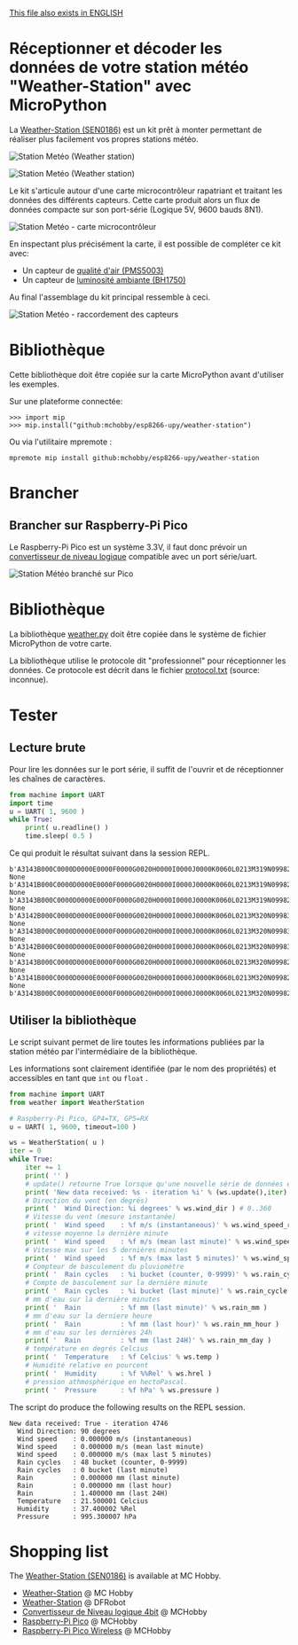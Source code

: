 [This file also exists in ENGLISH](readme_ENG.md)

# Réceptionner et décoder les données de votre station météo "Weather-Station" avec MicroPython

La [Weather-Station (SEN0186)](https://shop.mchobby.be/fr/environnemental-press-temp-hrel-gaz/2385-station-meteo-kit-5-capteurs-anemometre-girouette-pluie-temperature-humidite-3232100023857.html) est un kit prêt à monter permettant de réaliser plus facilement vos propres stations météo.

![Station Metéo (Weather station)](docs/_static/weather-station.jpg)

![Station Metéo (Weather station)](docs/_static/weather-station2.jpg)

Le kit s'articule autour d'une carte microcontrôleur rapatriant et traitant les données des différents capteurs. Cette carte produit alors un flux de données compacte sur son port-série (Logique 5V, 9600 bauds 8N1).

![Station Metéo - carte microcontrôleur](docs/_static/weather-station-board.jpg)

En inspectant plus précisément la carte, il est possible de compléter ce kit avec:
* Un capteur de [qualité d'air (PMS5003)](https://shop.mchobby.be/fr/environnemental-press-temp-hrel-gaz/1332-senseur-qualite-d-air-pm25-pm5003-et-adaptateur-breadboard-3232100013322-adafruit.html)
* Un capteur de [luminosité ambiante (BH1750)](https://shop.mchobby.be/fr/environnemental-press-temp-hrel-gaz/2444-m5stack-capteur-luminosite-ambiante-bh1750fvi-tr-grove-i2c-3232100024441-m5stack.html)

Au final l'assemblage du kit principal ressemble à ceci.

![Station Metéo - raccordement des capteurs](docs/_static/weather-station-connexion.jpg)

# Bibliothèque

Cette bibliothèque doit être copiée sur la carte MicroPython avant d'utiliser les exemples.

Sur une plateforme connectée:

```
>>> import mip
>>> mip.install("github:mchobby/esp8266-upy/weather-station")
```

Ou via l'utilitaire mpremote :

```
mpremote mip install github:mchobby/esp8266-upy/weather-station
```

# Brancher
## Brancher sur Raspberry-Pi Pico
Le Raspberry-Pi Pico est un système 3.3V, il faut donc prévoir un [convertisseur de niveau logique](https://shop.mchobby.be/fr/cartes-breakout/131-convertisseur-logique-4-canaux-bi-directionnel-i2c-compatible-3232100001312-adafruit.html) compatible avec un port série/uart.

![Station Météo branché sur Pico](docs/_static/weather-station-pico-wiring.jpg)

# Bibliothèque
La bibliothèque [weather.py](lib/weather.py) doit être copiée dans le système de fichier MicroPython de votre carte.

La bibliothèque utilise le protocole dit "professionnel" pour réceptionner les données. Ce protocole est décrit dans le fichier [protocol.txt](docs/protocol.txt) (source: inconnue).

# Tester

## Lecture brute
Pour lire les données sur le port série, il suffit de l'ouvrir et de réceptionner les chaînes de caractères.

``` python
from machine import UART
import time
u = UART( 1, 9600 )
while True:
	print( u.readline() )
	time.sleep( 0.5 )
```

Ce qui produit le résultat suivant dans la session REPL.

```
b'A3143B000C0000D0000E0000F0000G0020H0000I0000J0000K0060L0213M319N09982O.....*5E\r\n'
None
b'A3141B000C0000D0000E0000F0000G0020H0000I0000J0000K0060L0213M319N09982O.....*5C\r\n'
None
b'A3143B000C0000D0000E0000F0000G0020H0000I0000J0000K0060L0213M319N09982O.....*5E\r\n'
None
b'A3142B000C0000D0000E0000F0000G0020H0000I0000J0000K0060L0213M320N09983O.....*54\r\n'
None
b'A3143B000C0000D0000E0000F0000G0020H0000I0000J0000K0060L0213M320N09983O.....*55\r\n'
None
b'A3142B000C0000D0000E0000F0000G0020H0000I0000J0000K0060L0213M320N09983O.....*54\r\n'
None
b'A3143B000C0000D0000E0000F0000G0020H0000I0000J0000K0060L0213M320N09982O.....*54\r\n'
None
b'A3141B000C0000D0000E0000F0000G0020H0000I0000J0000K0060L0213M320N09982O.....*56\r\n'
None
b'A3143B000C0000D0000E0000F0000G0020H0000I0000J0000K0060L0213M320N09982O.....*54\r\n'
```

## Utiliser la bibliothèque
Le script suivant permet de lire toutes les informations publiées par la station météo par l'intermédiaire de la bibliothèque.

Les informations sont clairement identifiée (par le nom des propriétés) et accessibles en tant que `int` ou `float` .

``` python
from machine import UART
from weather import WeatherStation

# Raspberry-Pi Pico, GP4=TX, GP5=RX
u = UART( 1, 9600, timeout=100 )

ws = WeatherStation( u )
iter = 0
while True:
	iter += 1
	print( '' )
	# update() retourne True lorsque qu'une nouvelle série de données est réceptionnée
	print( 'New data received: %s - iteration %i' % (ws.update(),iter) )
	# Direction du vent (en degrés)
	print( '  Wind Direction: %i degrees' % ws.wind_dir ) # 0..360
	# Vitesse du vent (mesure instantanée)
	print( '  Wind speed    : %f m/s (instantaneous)' % ws.wind_speed_real )
	# vitesse moyenne la dernière minute
	print( '  Wind speed    : %f m/s (mean last minute)' % ws.wind_speed )
	# Vitesse max sur les 5 dernières minutes
	print( '  Wind speed    : %f m/s (max last 5 minutes)' % ws.wind_speed_max )
	# Compteur de basculement du pluviomètre
	print( '  Rain cycles   : %i bucket (counter, 0-9999)' % ws.rain_cycle_real )
	# Compte de basculement sur la dernière minute
	print( '  Rain cycles   : %i bucket (last minute)' % ws.rain_cycle )
	# mm d'eau sur la dernière minutes
	print( '  Rain          : %f mm (last minute)' % ws.rain_mm )
	# mm d'eau sur la derniere heure
	print( '  Rain          : %f mm (last hour)' % ws.rain_mm_hour )
	# mm d'eau sur les dernières 24h
	print( '  Rain          : %f mm (last 24H)' % ws.rain_mm_day )
	# température en degrés Celcius
	print( '  Temperature   : %f Celcius' % ws.temp )
	# Humidité relative en pourcent
	print( '  Humidity      : %f %%Rel' % ws.hrel )
	# pression athmosphérique en hectoPascal.
	print( '  Pressure      : %f hPa' % ws.pressure )
```

The script do produce the following results on the REPL session.

```
New data received: True - iteration 4746
  Wind Direction: 90 degrees
  Wind speed    : 0.000000 m/s (instantaneous)
  Wind speed    : 0.000000 m/s (mean last minute)
  Wind speed    : 0.000000 m/s (max last 5 minutes)
  Rain cycles   : 48 bucket (counter, 0-9999)
  Rain cycles   : 0 bucket (last minute)
  Rain          : 0.000000 mm (last minute)
  Rain          : 0.000000 mm (last hour)
  Rain          : 1.400000 mm (last 24H)
  Temperature   : 21.500001 Celcius
  Humidity      : 37.400002 %Rel
  Pressure      : 995.300007 hPa
```

# Shopping list
The [Weather-Station (SEN0186)](https://shop.mchobby.be/fr/environnemental-press-temp-hrel-gaz/2385-station-meteo-kit-5-capteurs-anemometre-girouette-pluie-temperature-humidite-3232100023857.html) is available at MC Hobby.
* [Weather-Station](https://shop.mchobby.be/fr/environnemental-press-temp-hrel-gaz/2385-station-meteo-kit-5-capteurs-anemometre-girouette-pluie-temperature-humidite-3232100023857.html) @ MC Hobby
* [Weather-Station](https://www.dfrobot.com/product-1308.html) @ DFRobot
* [Convertisseur de Niveau logique 4bit](https://shop.mchobby.be/fr/cartes-breakout/131-convertisseur-logique-4-canaux-bi-directionnel-i2c-compatible-3232100001312-adafruit.html) @ MCHobby
* [Raspberry-Pi Pico](https://shop.mchobby.be/fr/pico-rp2040/2025-pico-rp2040-microcontroleur-2-coeurs-raspberry-pi-3232100020252.html) @ MCHobby
* [Raspberry-Pi Pico Wireless](https://shop.mchobby.be/fr/pico-rp2040/2434-pico-w-wireless-rp2040-2-coeurs-wifi-bluetooth-3232100024342.html) @ MCHobby
